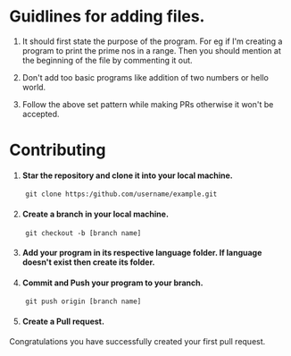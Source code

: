 # Guidlines for adding files.

1. It should first state the purpose of the program. For eg if I'm creating a program to print the    prime nos in a range. Then you should mention at the beginning of the file by commenting it out.

2. Don't add too basic programs like addition of two numbers or hello world.

3. Follow the above set pattern while making PRs otherwise it won't be accepted.

# Contributing

1. #### Star the repository and clone it into your local machine.
```
    git clone https:/github.com/username/example.git
```

2. #### Create a branch in your local machine.

``` 
    git checkout -b [branch name]
```

3. #### Add your program in its respective language folder. If language doesn't exist then create its folder.

4. #### Commit and Push your program to your branch.

```
    git push origin [branch name]
```
5. #### Create a Pull request.

Congratulations you have successfully created your first pull request.